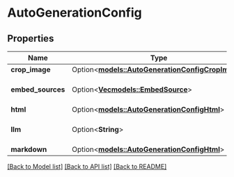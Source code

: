 # AutoGenerationConfig

## Properties

Name | Type | Description | Notes
------------ | ------------- | ------------- | -------------
**crop_image** | Option<[**models::AutoGenerationConfigCropImage**](AutoGenerationConfig_crop_image.md)> |  | [optional]
**embed_sources** | Option<[**Vec<models::EmbedSource>**](EmbedSource.md)> |  | [optional][default to [Markdown]]
**html** | Option<[**models::AutoGenerationConfigHtml**](AutoGenerationConfig_html.md)> |  | [optional]
**llm** | Option<**String**> | Prompt for the LLM mode | [optional]
**markdown** | Option<[**models::AutoGenerationConfigHtml**](AutoGenerationConfig_html.md)> |  | [optional]

[[Back to Model list]](../README.md#documentation-for-models) [[Back to API list]](../README.md#documentation-for-api-endpoints) [[Back to README]](../README.md)


